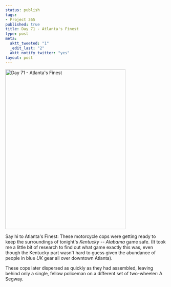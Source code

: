 ```yaml
--- 
status: publish
tags: 
- Project 365
published: true
title: Day 71 - Atlanta's Finest
type: post
meta: 
  aktt_tweeted: "1"
  _edit_last: "2"
  aktt_notify_twitter: "yes"
layout: post
---
```

<a href="http://www.flickr.com/photos/freeed/5521958130/" title="Day 71 - Atlanta's Finest by Fred​, on Flickr"><img src="http://farm6.static.flickr.com/5058/5521958130_9a6f86d82d.jpg" width="375" height="500" alt="Day 71 - Atlanta's Finest" /></a>

Say hi to Atlanta's Finest: These motorcycle cops were getting ready to keep the surroundings of tonight's <em>Kentucky -- Alabama</em> game safe. (It took me a little bit of research to find out what game exactly this was, even though the Kentucky part wasn't hard to guess given the abundance of people in blue <em>UK</em> gear all over downtown Atlanta).

These cops later dispersed as quickly as they had assembled, leaving behind only a single, fellow policeman on a different set of two-wheeler: A Segway.

